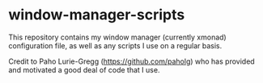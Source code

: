window-manager-scripts
======================

This repository contains my window manager (currently xmonad) configuration file, as well as any scripts I use on a regular basis.

Credit to Paho Lurie-Gregg (https://github.com/paholg) who has provided and motivated a good deal of code that I use.
